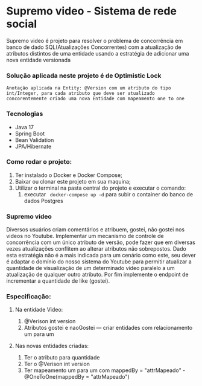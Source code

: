 # Supremo video - Sistema de rede social

Supremo video é projeto para resolver o problema de concorrência em banco de dado SQL(Atualizações Concorrentes) com a atualização de atributos distintos de uma entidade usando a estratégia de adicionar uma nova entidade versionada

### Solução aplicada neste projeto é de Optimistic Lock

``` Anotação aplicada na Entity: @Version com um atributo do tipo int/Integer, para cada atributo que deve ser atualizado concorentemente criado uma nova Entidade com mapeamento one to one ```

### Tecnologias

* Java 17
* Spring Boot
* Bean Validation
* JPA/Hibernate

### Como rodar o projeto:
1. Ter instalado o Docker e Docker Compose;
2. Baixar ou clonar este projeto em sua maquina;
3. Utilizar o terminal na pasta central do projeto e executar o comando:
    1. executar ``` docker-compose up -d``` para subir o container do banco de dados Postgres


### Supremo video

Diversos usuários criam comentários e atribuem, gostei, não gostei nos videos no Youtube. Implementar um mecanismo de controle de concorrência com um único atributo de versão, pode fazer que em diversas vezes atualizações conflitem ao alterar atributos não sobrepostos.
Dado esta estratégia não é a mais indicada para um cenário como este, seu dever é adaptar o domínio do nosso sistema do Youtube para permitir atualizar a quantidade de visualização de um determinado vídeo paralelo a um atualização de qualquer outro atributo.
Por fim implemente o endpoint de incrementar a quantidade de like (gostei).

### Especificação:

1. Na entidade Video:
   1. @Verison int version
   2. Atributos gostei e naoGostei — criar entidades com relacionamento um para um

2. Nas novas entidades criadas:
   1. Ter o atributo para quantidade
   2. Ter o @Verison int version
   3. Ter mapeamento um para um com mappedBy = "attrMapeado" - @OneToOne(mappedBy = "attrMapeado")
